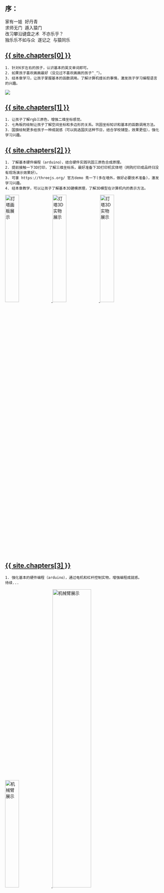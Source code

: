 ## 序：
<pre class="preface">
家有一娃 好丹青  
求师无门 遁入猿门 
改习攀沿键盘之术 不亦乐乎？ 
独乐乐不如与众 遂记之 与猿同乐
</pre>

## [{{ site.chapters[0] }}](lesson1/)

	1. 针对6岁左右的孩子，认识基本的英文单词即可。
	2. 如果孩子喜欢画画最好（没见过不喜欢画画的孩子^_^）。
	3. 经本章学习，让孩子掌握基本的函数调用。了解计算机擅长的事情，激发孩子学习编程语言的兴趣。

<a href="lesson1/nan.html"> <img class="sample"  src="/images/lesson1/cycle.jpg"/></a>
    
## [{{ site.chapters[1] }}](lesson2/)

    1. 让孩子了解rgb三原色，增强二维坐标感觉。
    2. 七角板的绘制让孩子了解空间坐标和多边形的关系。巩固坐标知识和基本的函数调用方法。
    3. 国旗绘制更多给孩子一种成就感（可以挑选国庆这种节日，结合学校铺垫，效果更佳），强化学习兴趣。

## [{{ site.chapters[2] }}](lesson3/)

    1. 了解基本硬件编程（arduino），结合硬件实践巩固三原色合成原理。
    2. 提前接触一下3D打印，了解三维坐标系，最好准备下3D打印机实体吧（网购打印成品终归没有现场演示效果好）。
    3. 可拿 https://threejs.org/ 官方demo 秀一下(多在墙外，做好必要技术准备)，激发学习兴趣。
    4. 经本章教学，可以让孩子了解基本3D建模原理，了解3D模型在计算机内的表示方法。

<a href="lesson3/nan.html"> 
	<img class="sample"  alt="灯塔画板展示" width="30%" title="预览" height="30%" src="/images/lesson3/lighthouse.png"/>
	<img class="sample"  alt="灯塔3D 实物展示" width="30%" title="预览" height="30%" src="/images/lesson3/lighthouse1.jpg"/>
	<img class="sample"  alt="灯塔3D 实物展示" width="30%" title="预览" height="30%" src="/images/lesson3/lighthouse2.jpg"/>
</a>


## [{{ site.chapters[3] }}](lesson4)

    1. 强化基本的硬件编程（arduino），通过电机和杠杆控制实物，增强编程成就感。
	待续...

<a href="lesson4/nan.html"> 
	<img class="sample" alt="机械臂展示" width="30%" height="30%" title="预览" src="/images/lesson4/arm1.jpg"/>
	<img class="sample" alt="机械臂展示" width="50%" height="50%" title="预览" src="/images/lesson4/arm2.jpg"/>
</a>